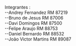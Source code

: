Integrantes :  
--Andrey Fernandez RM 87219  
--Bruno de Jesus  RM 87006  
--Davi Domingos  RM 87500  
--Felipe Araujo  RM 88753  
--Daniel Bernardo  RM 88532  
--João Victor Martins  RM 89087  
